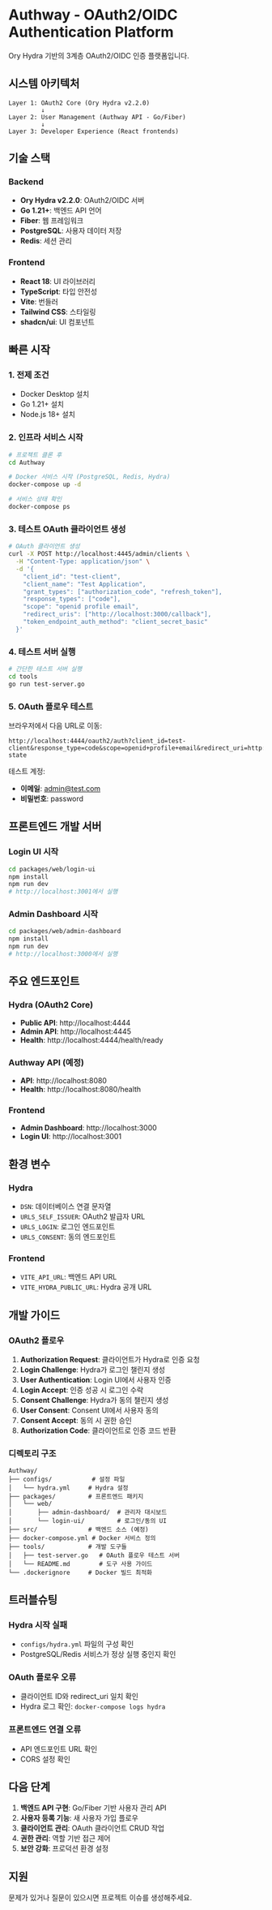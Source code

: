 # Authway - OAuth2/OIDC Authentication Platform

Ory Hydra 기반의 3계층 OAuth2/OIDC 인증 플랫폼입니다.

## 시스템 아키텍처

```
Layer 1: OAuth2 Core (Ory Hydra v2.2.0)
         ↓
Layer 2: User Management (Authway API - Go/Fiber)
         ↓
Layer 3: Developer Experience (React frontends)
```

## 기술 스택

### Backend
- **Ory Hydra v2.2.0**: OAuth2/OIDC 서버
- **Go 1.21+**: 백엔드 API 언어
- **Fiber**: 웹 프레임워크
- **PostgreSQL**: 사용자 데이터 저장
- **Redis**: 세션 관리

### Frontend
- **React 18**: UI 라이브러리
- **TypeScript**: 타입 안전성
- **Vite**: 번들러
- **Tailwind CSS**: 스타일링
- **shadcn/ui**: UI 컴포넌트

## 빠른 시작

### 1. 전제 조건
- Docker Desktop 설치
- Go 1.21+ 설치
- Node.js 18+ 설치

### 2. 인프라 서비스 시작
```bash
# 프로젝트 클론 후
cd Authway

# Docker 서비스 시작 (PostgreSQL, Redis, Hydra)
docker-compose up -d

# 서비스 상태 확인
docker-compose ps
```

### 3. 테스트 OAuth 클라이언트 생성
```bash
# OAuth 클라이언트 생성
curl -X POST http://localhost:4445/admin/clients \
  -H "Content-Type: application/json" \
  -d '{
    "client_id": "test-client",
    "client_name": "Test Application",
    "grant_types": ["authorization_code", "refresh_token"],
    "response_types": ["code"],
    "scope": "openid profile email",
    "redirect_uris": ["http://localhost:3000/callback"],
    "token_endpoint_auth_method": "client_secret_basic"
  }'
```

### 4. 테스트 서버 실행
```bash
# 간단한 테스트 서버 실행
cd tools
go run test-server.go
```

### 5. OAuth 플로우 테스트
브라우저에서 다음 URL로 이동:
```
http://localhost:4444/oauth2/auth?client_id=test-client&response_type=code&scope=openid+profile+email&redirect_uri=http://localhost:3000/callback&state=test-state
```

테스트 계정:
- **이메일**: admin@test.com
- **비밀번호**: password

## 프론트엔드 개발 서버

### Login UI 시작
```bash
cd packages/web/login-ui
npm install
npm run dev
# http://localhost:3001에서 실행
```

### Admin Dashboard 시작
```bash
cd packages/web/admin-dashboard
npm install
npm run dev
# http://localhost:3000에서 실행
```

## 주요 엔드포인트

### Hydra (OAuth2 Core)
- **Public API**: http://localhost:4444
- **Admin API**: http://localhost:4445
- **Health**: http://localhost:4444/health/ready

### Authway API (예정)
- **API**: http://localhost:8080
- **Health**: http://localhost:8080/health

### Frontend
- **Admin Dashboard**: http://localhost:3000
- **Login UI**: http://localhost:3001

## 환경 변수

### Hydra
- `DSN`: 데이터베이스 연결 문자열
- `URLS_SELF_ISSUER`: OAuth2 발급자 URL
- `URLS_LOGIN`: 로그인 엔드포인트
- `URLS_CONSENT`: 동의 엔드포인트

### Frontend
- `VITE_API_URL`: 백엔드 API URL
- `VITE_HYDRA_PUBLIC_URL`: Hydra 공개 URL

## 개발 가이드

### OAuth2 플로우
1. **Authorization Request**: 클라이언트가 Hydra로 인증 요청
2. **Login Challenge**: Hydra가 로그인 챌린지 생성
3. **User Authentication**: Login UI에서 사용자 인증
4. **Login Accept**: 인증 성공 시 로그인 수락
5. **Consent Challenge**: Hydra가 동의 챌린지 생성
6. **User Consent**: Consent UI에서 사용자 동의
7. **Consent Accept**: 동의 시 권한 승인
8. **Authorization Code**: 클라이언트로 인증 코드 반환

### 디렉토리 구조
```
Authway/
├── configs/           # 설정 파일
│   └── hydra.yml     # Hydra 설정
├── packages/         # 프론트엔드 패키지
│   └── web/
│       ├── admin-dashboard/  # 관리자 대시보드
│       └── login-ui/         # 로그인/동의 UI
├── src/              # 백엔드 소스 (예정)
├── docker-compose.yml # Docker 서비스 정의
├── tools/            # 개발 도구들
│   ├── test-server.go   # OAuth 플로우 테스트 서버
│   └── README.md        # 도구 사용 가이드
└── .dockerignore     # Docker 빌드 최적화
```

## 트러블슈팅

### Hydra 시작 실패
- `configs/hydra.yml` 파일의 구성 확인
- PostgreSQL/Redis 서비스가 정상 실행 중인지 확인

### OAuth 플로우 오류
- 클라이언트 ID와 redirect_uri 일치 확인
- Hydra 로그 확인: `docker-compose logs hydra`

### 프론트엔드 연결 오류
- API 엔드포인트 URL 확인
- CORS 설정 확인

## 다음 단계

1. **백엔드 API 구현**: Go/Fiber 기반 사용자 관리 API
2. **사용자 등록 기능**: 새 사용자 가입 플로우
3. **클라이언트 관리**: OAuth 클라이언트 CRUD 작업
4. **권한 관리**: 역할 기반 접근 제어
5. **보안 강화**: 프로덕션 환경 설정

## 지원

문제가 있거나 질문이 있으시면 프로젝트 이슈를 생성해주세요.